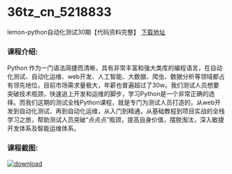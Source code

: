 # 36tz_cn_5218833
lemon-python自动化测试30期【代码资料完整】
[下载地址](http://www.36tz.cn/article/5218833 "下载地址")
### 课程介绍:
Python 作为一门语法简捷而清晰，具有非常丰富和强大类库的编程语言，在自动化测试、自动化运维、web开发、人工智能、大数据、爬虫、数据分析等领域都占有领先地位，目前市场需求量极大，年薪也普遍超过了30w。我们测试人员想要突破技术瓶颈，快速追上开发和运维的脚步，学习Python是一个非常正确的选择。而我们这期的测试全栈Python课程，就是专门为测试人员打造的，从web开发到自动化测试、再到自动化运维，从入门到精通，从基础教程到项目实战的全栈学习之旅，帮助测试人员突破“点点点”瓶颈，提高自身价值，摆脱淘汰，深入敏捷开发体系及智能运维体系。

### 课程截图:
[![download](http://36tz.cn/muke_img/2021_03_2-21.png "下载地址")](http://www.36tz.cn "下载地址")
